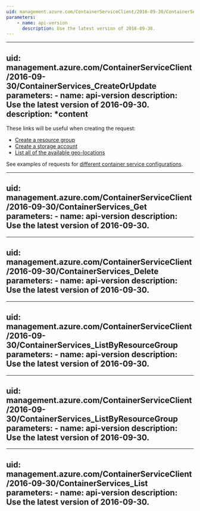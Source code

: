 ```yaml
---
uid: management.azure.com/ContainerServiceClient/2016-09-30/ContainerServices_List
parameters:
    - name: api-version
      description: Use the latest version of 2016-09-30.
---
```


---
uid: management.azure.com/ContainerServiceClient/2016-09-30/ContainerServices_CreateOrUpdate
parameters:
    - name: api-version
      description: Use the latest version of 2016-09-30.
description: *content
---

These links will be useful when creating the request:

- [Create a resource group](../../docs-ref-autogen/resources/resourcegroups.json#ResourceGroups_CreateOrUpdate)
- [Create a storage account](../../docs-ref-autogen/storage/storageaccounts.json#StorageAccounts_Create)
- [List all of the available geo-locations](../../docs-ref-autogen/resources/subscriptions.json#Subscriptions_ListLocations)

See examples of requests for [different container service configurations](acs-createexamples.md).

---
uid: management.azure.com/ContainerServiceClient/2016-09-30/ContainerServices_Get
parameters:
    - name: api-version
      description: Use the latest version of 2016-09-30.
---


---
uid: management.azure.com/ContainerServiceClient/2016-09-30/ContainerServices_Delete
parameters:
    - name: api-version
      description: Use the latest version of 2016-09-30.
---

---
uid: management.azure.com/ContainerServiceClient/2016-09-30/ContainerServices_ListByResourceGroup
parameters:
    - name: api-version
      description: Use the latest version of 2016-09-30.
---

---
uid: management.azure.com/ContainerServiceClient/2016-09-30/ContainerServices_ListByResourceGroup
parameters:
    - name: api-version
      description: Use the latest version of 2016-09-30.
---

---
uid: management.azure.com/ContainerServiceClient/2016-09-30/ContainerServices_List
parameters:
    - name: api-version
      description: Use the latest version of 2016-09-30.
---
